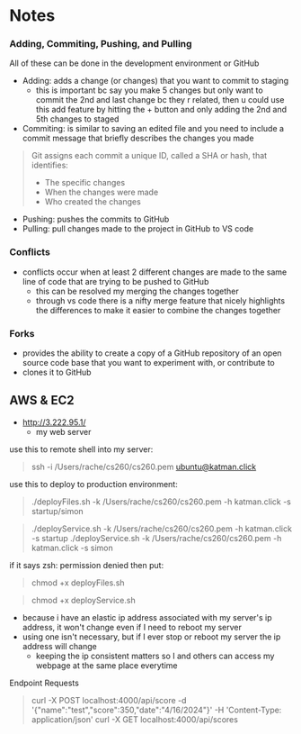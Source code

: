 # Notes

### Adding, Commiting, Pushing, and Pulling

All of these can be done in the development environment or GitHub

- Adding: adds a change (or changes) that you want to commit to staging
    - this is important bc say you make 5 changes but only want to commit the 2nd and last change bc they r related, then u could use this add feature by hitting the + button and only adding the 2nd and 5th changes to staged
- Commiting: is similar to saving an edited file and you need to include a commit message that briefly describes the changes you made
> Git assigns each commit a unique ID, called a SHA or hash, that identifies:
>   - The specific changes
>   - When the changes were made
>   - Who created the changes
- Pushing: pushes the commits to GitHub
- Pulling: pull changes made to the project in GitHub to VS code

### Conflicts

- conflicts occur when at least 2 different changes are made to the same line of code that are trying to be pushed to GitHub
    - this can be resolved my merging the changes together
    - through vs code there is a nifty merge feature that nicely highlights the differences to make it easier to combine the changes together


### Forks

- provides the ability to create a copy of a GitHub repository of an open source code base that you want to experiment with, or contribute to
- clones it to GitHub

## AWS & EC2

- http://3.222.95.1/
    - my web server

use this to remote shell into my server:
>ssh -i /Users/rache/cs260/cs260.pem ubuntu@katman.click

use this to deploy to production environment:
>./deployFiles.sh -k /Users/rache/cs260/cs260.pem -h katman.click -s startup/simon

>./deployService.sh -k /Users/rache/cs260/cs260.pem -h katman.click -s startup
>./deployService.sh -k /Users/rache/cs260/cs260.pem -h katman.click -s simon


if it says zsh: permission denied then put:
>chmod +x deployFiles.sh

>chmod +x deployService.sh

- because i have an elastic ip address associated with my server's ip address, it won't change even if I need to reboot my server
- using one isn't necessary, but if I ever stop or reboot my server the ip address will change
    - keeping the ip consistent matters so I and others can access my webpage at the same place everytime

Endpoint Requests
> curl -X POST localhost:4000/api/score -d '{"name":"test","score":350,"date":"4/16/2024"}' -H 'Content-Type: application/json'
> curl -X GET localhost:4000/api/scores